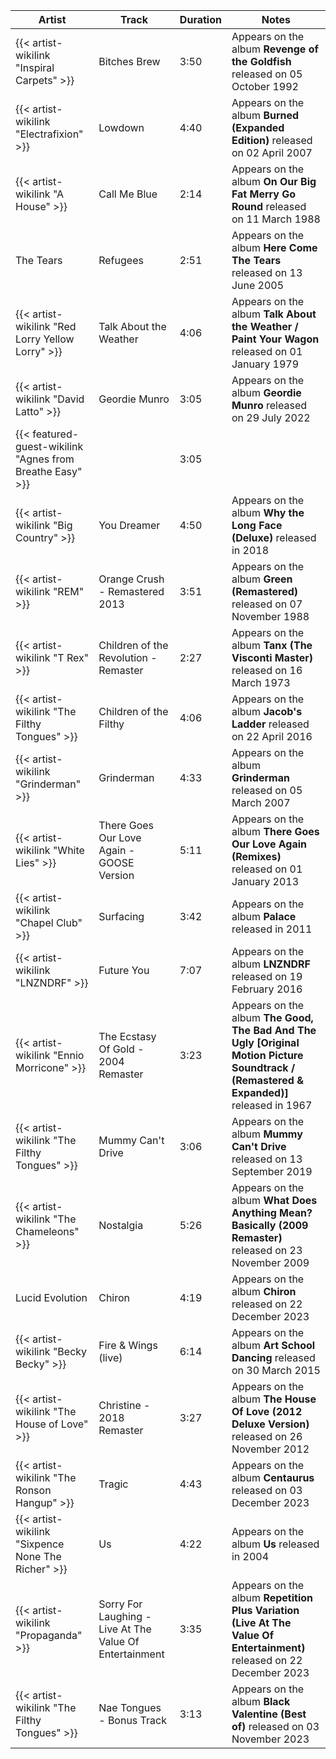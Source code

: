 | Artist                                                    | Track                                                   | Duration | Notes                                                                                                                                   |
|-----------------------------------------------------------|---------------------------------------------------------|----------|-----------------------------------------------------------------------------------------------------------------------------------------|
| {{< artist-wikilink "Inspiral Carpets" >}}                | Bitches Brew                                            | 3:50     | Appears on the album **Revenge of the Goldfish** released on 05 October 1992                                                            |
| {{< artist-wikilink "Electrafixion" >}}                   | Lowdown                                                 | 4:40     | Appears on the album **Burned (Expanded Edition)** released on 02 April 2007                                                            |
| {{< artist-wikilink "A House" >}}                         | Call Me Blue                                            | 2:14     | Appears on the album **On Our Big Fat Merry Go Round** released on 11 March 1988                                                        |
| The Tears                                                 | Refugees                                                | 2:51     | Appears on the album **Here Come The Tears** released on 13 June 2005                                                                   |
| {{< artist-wikilink "Red Lorry Yellow Lorry" >}}          | Talk About the Weather                                  | 4:06     | Appears on the album **Talk About the Weather / Paint Your Wagon** released on 01 January 1979                                          |
| {{< artist-wikilink "David Latto" >}}                     | Geordie Munro                                           | 3:05     | Appears on the album **Geordie Munro** released on 29 July 2022                                                                         |
| {{< featured-guest-wikilink "Agnes from Breathe Easy" >}} |                                                         | 3:05     |                                                                                                                                         |
| {{< artist-wikilink "Big Country" >}}                     | You Dreamer                                             | 4:50     | Appears on the album **Why the Long Face (Deluxe)** released in 2018                                                                    |
| {{< artist-wikilink "REM" >}}                             | Orange Crush - Remastered 2013                          | 3:51     | Appears on the album **Green (Remastered)** released on 07 November 1988                                                                |
| {{< artist-wikilink "T Rex" >}}                           | Children of the Revolution - Remaster                   | 2:27     | Appears on the album **Tanx (The Visconti Master)** released on 16 March 1973                                                           |
| {{< artist-wikilink "The Filthy Tongues" >}}              | Children of the Filthy                                  | 4:06     | Appears on the album **Jacob's Ladder** released on 22 April 2016                                                                       |
| {{< artist-wikilink "Grinderman" >}}                      | Grinderman                                              | 4:33     | Appears on the album **Grinderman** released on 05 March 2007                                                                           |
| {{< artist-wikilink "White Lies" >}}                      | There Goes Our Love Again - GOOSE Version               | 5:11     | Appears on the album **There Goes Our Love Again (Remixes)** released on 01 January 2013                                                |
| {{< artist-wikilink "Chapel Club" >}}                     | Surfacing                                               | 3:42     | Appears on the album **Palace** released in 2011                                                                                        |
| {{< artist-wikilink "LNZNDRF" >}}                         | Future You                                              | 7:07     | Appears on the album **LNZNDRF** released on 19 February 2016                                                                           |
| {{< artist-wikilink "Ennio Morricone" >}}                 | The Ecstasy Of Gold - 2004 Remaster                     | 3:23     | Appears on the album **The Good, The Bad And The Ugly [Original Motion Picture Soundtrack / (Remastered & Expanded)]** released in 1967 |
| {{< artist-wikilink "The Filthy Tongues" >}}              | Mummy Can't Drive                                       | 3:06     | Appears on the album **Mummy Can't Drive** released on 13 September 2019                                                                |
| {{< artist-wikilink "The Chameleons" >}}                  | Nostalgia                                               | 5:26     | Appears on the album **What Does Anything Mean? Basically (2009 Remaster)** released on 23 November 2009                                |
| Lucid Evolution                                           | Chiron                                                  | 4:19     | Appears on the album **Chiron** released on 22 December 2023                                                                            |
| {{< artist-wikilink "Becky Becky" >}}                     | Fire & Wings (live)                                     | 6:14     | Appears on the album **Art School Dancing** released on 30 March 2015                                                                   |
| {{< artist-wikilink "The House of Love" >}}               | Christine - 2018 Remaster                               | 3:27     | Appears on the album **The House Of Love (2012 Deluxe Version)** released on 26 November 2012                                           |
| {{< artist-wikilink "The Ronson Hangup" >}}               | Tragic                                                  | 4:43     | Appears on the album **Centaurus** released on 03 December 2023                                                                         |
| {{< artist-wikilink "Sixpence None The Richer" >}}        | Us                                                      | 4:22     | Appears on the album **Us** released in 2004                                                                                            |
| {{< artist-wikilink "Propaganda" >}}                      | Sorry For Laughing - Live At The Value Of Entertainment | 3:35     | Appears on the album **Repetition Plus Variation (Live At The Value Of Entertainment)** released on 22 December 2023                    |
| {{< artist-wikilink "The Filthy Tongues" >}}              | Nae Tongues - Bonus Track                               | 3:13     | Appears on the album **Black Valentine (Best of)** released on 03 November 2023                                                         |
